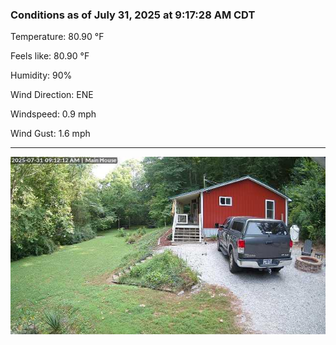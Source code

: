 ### Conditions as of July 31, 2025 at 9:17:28 AM CDT 

Temperature: 80.90 &deg;F

Feels like: 80.90 &deg;F

Humidity: 90%

Wind Direction: ENE

Windspeed: 0.9 mph

Wind Gust: 1.6 mph

---

<img src="./images/latest.jpeg"/>

